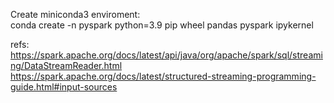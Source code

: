 Create miniconda3 enviroment:  
conda create -n pyspark python=3.9 pip wheel pandas pyspark ipykernel  

refs:  
https://spark.apache.org/docs/latest/api/java/org/apache/spark/sql/streaming/DataStreamReader.html  
https://spark.apache.org/docs/latest/structured-streaming-programming-guide.html#input-sources  
